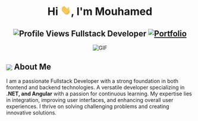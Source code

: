 <h1 align="center">Hi <img src="https://github.com/MouhamedNdour/MouhamedNdour/blob/main/icons/Hi.gif" width="28px"/>, I'm Mouhamed</h1>
<h2 align="center">
  <img src="https://komarev.com/ghpvc/?username=MouhamedNdour&color=dc143c&style=for-the-badge" alt="Profile Views" style="height:21px;">
  Fullstack Developer
  <a href="https://mouhamedportfolio-mouhamedndours-projects.vercel.app/">
    <img src="https://img.shields.io/badge/Portfolio-543DE0?style=for-the-badge&logo=About.me&logoColor=white" alt="Portfolio" style="height:22px;">
  </a>
</h2>
<div align="center">
 <img alt="GIF" src="https://i.giphy.com/media/v1.Y2lkPTc5MGI3NjExYWtrOTdpbGpidWt1enphbjZ2azA5bTZqcThlN2hxd3RqbXZpdzZjdSZlcD12MV9pbnRlcm5hbF9naWZfYnlfaWQmY3Q9Zw/EcnAlQcGnZq9y/giphy.gif" />
</div>

## <img align ='center' src="https://i.giphy.com/media/v1.Y2lkPTc5MGI3NjExdjh2dDM4bDhyYzM5NmppaHJ6dG56Mmh3bTkyanFkdWRvZ3R1cGoycSZlcD12MV9pbnRlcm5hbF9naWZfYnlfaWQmY3Q9ZQ/LOnt6uqjD9OexmQJRB/giphy.gif" width="37" /> About Me

I am a passionate Fullstack Developer with a strong foundation in both frontend and backend technologies. A versatile developer specializing in **.NET, and Angular** with a passion for continuous learning. My expertise lies in integration, improving user interfaces, and enhancing overall user experiences. I thrive on solving challenging problems and creating innovative solutions.